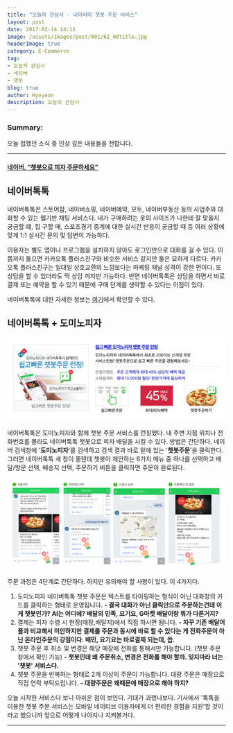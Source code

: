 ```yaml
---
title: "오늘의 관심사 - 네이버의 챗봇 주문 서비스"
layout: post
date: 2017-02-14 14:12
image: /assets/images/post/001/62_00title.jpg
headerImage: true
category: E-Commerce
tag:
- 오늘의 관심사
- 네이버
- 챗봇
blog: true
author: Hyeyeon
description: 오늘의 관심사
---
```


### Summary:

오늘 접했던 소식 중 인상 깊은 내용들을 전합니다.

---

#### [네이버, “챗봇으로 피자 주문하세요”](http://www.bloter.net/archives/271878)

## 네이버톡톡

네이버톡톡은 스토어팜, 네이버쇼핑, 네이버예약, 모두, 네이버부동산 등의 사업주와 대화할 수 있는 웹기반 채팅 서비스다. 내가 구매하려는 옷의 사이즈가 나한테 잘 맞을지 궁금할 떄, 집 구할 때, 스포츠경기 중계에 대한 실시간 반응이 궁금할 때 등 여러 상황에 맞게 1:1 실시간 문의 및 답변이 가능하다.

이용자는 별도 앱이나 프로그램을 설치하지 않아도 로그인만으로 대화를 걸 수 있다. 이쯤까지 들으면 카카오톡 플러스친구와 비슷한 서비스 같지만 둘은 묘하게 다르다. 카카오톡 플러스친구는 일대일 상호교환의 느낌보다는 마케팅 채널 성격이 강한 편이다. 또 상담을 할 수 있더라도 딱 상담 까지만 가능하다. 반면 네이버톡톡은 상담을 하면서 바로 결제 또는 예약을 할 수 있기 때문에 구매 단계를 생략할 수 있다는 이점이 있다.

네이버톡톡에 대한 자세한 정보는 [여기](https://talk.naver.com/intro)에서 확인할 수 있다.

## 네이버톡톡 + 도미노피자

![pic1](/assets/images/post/001/62_01.png)

네이버톡톡은 도미노피자와 함께 챗봇 주문 서비스를 런칭했다. 내 주변 지점 위치나 전화번호를 몰라도 네이버톡톡 챗봇으로 피자 배달을 시킬 수 있다. 방법은 간단하다. 네이버 검색창에 '**도미노피자**'를 검색하고 검색 결과 바로 밑에 있는 '**챗봇주문**'을 클릭한다. 그러면 네이버톡톡 새 창이 뜰텐데 챗봇이 제안하는 6가지 메뉴 중 하나를 선택하고 배달/방문 선택, 배송지 선택, 주문하기 버튼을 클릭하면 주문이 완료된다.

![pic2](/assets/images/post/001/62_02.png)

주문 과정은 4단계로 간단하다. 하지만 유의해야 할 사항이 있다. 이 4가지다.

1. 도미노피자 네이버톡톡 챗봇 주문은 텍스트를 타이핑하는 형식이 아닌 대화창의 카드를 클릭하는 형태로 운영됩니다. **- 결국 대화가 아닌 클릭만으로 주문하는건데 이게 챗봇인가? AI는 어디에? 배달의 민족, 요기요, G마켓 배달이랑 뭐가 다른거지?**
2. 결제는 피자 수령 시 현장(매장,배달지)에서 직접 하시면 됩니다. **- 자꾸 기존 배달어플과 비교해서 미안하지만 결제를 주문과 동시에 바로 할 수 있다는 게 전화주문이 아닌 온라인주문의 강점이다. 배민, 요기요는 바로결제 되는데, 씁.**
3. 챗봇 주문 후 취소 및 변경은 해당 매장에 전화를 통해서만 가능합니다. (챗봇 주문창에서 확인 가능) **- 챗봇인데 왜 주문취소, 변경은 전화를 해야 할까. 잊지마라 너는 '챗봇' 서비스다.**
4. 챗봇 주문을 반복하는 형태로 2개 이상의 주문이 가능합니다. 대량 주문은 매장으로 직접 연락 부탁드립니다. **- 대량주문은 왜때문에 매장으로 해야 하지?**

오늘 시작한 서비스다 보니 아쉬운 점이 보인다. 기대가 과했나보다. 기사에서 '톡톡을 이용한 챗봇 주문 서비스는 모바일 네이티브 이용자에게 더 편리한 경험을 지원'할 것이라고 했으니까 앞으로 어떻게 나아지나 지켜볼거다.

---

